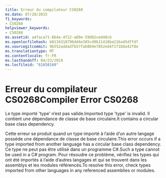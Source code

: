 ```yaml
---
title: Erreur du compilateur CS0268
ms.date: 07/20/2015
f1_keywords:
- CS0268
helpviewer_keywords:
- CS0268
ms.assetid: a4faca71-8b4a-4f22-a89e-59d92ced48cb
ms.openlocfilehash: b0134318796dd4e385c49b11418be216a45dffdf
ms.sourcegitcommit: 9b552addadfb57fab0b9e7852ed4f1f1b8a42f8e
ms.translationtype: MT
ms.contentlocale: fr-FR
ms.lasthandoff: 04/23/2019
ms.locfileid: "61658160"
---
```

# <a name="compiler-error-cs0268"></a><span data-ttu-id="82c5b-102">Erreur du compilateur CS0268</span><span class="sxs-lookup"><span data-stu-id="82c5b-102">Compiler Error CS0268</span></span>
<span data-ttu-id="82c5b-103">Le type importé 'type' n’est pas valide.</span><span class="sxs-lookup"><span data-stu-id="82c5b-103">Imported type 'type' is invalid.</span></span> <span data-ttu-id="82c5b-104">Il contient une dépendance de classe de base circulaire.</span><span class="sxs-lookup"><span data-stu-id="82c5b-104">It contains a circular base class dependency.</span></span>  
  
 <span data-ttu-id="82c5b-105">Cette erreur se produit quand un type importé à l’aide d’un autre langage possède une dépendance de classe de base circulaire.</span><span class="sxs-lookup"><span data-stu-id="82c5b-105">This error occurs if a type imported from another language has a circular base class dependency.</span></span> <span data-ttu-id="82c5b-106">Ce type ne peut pas être utilisé dans un programme C#.</span><span class="sxs-lookup"><span data-stu-id="82c5b-106">Such a type cannot be used in a C# program.</span></span> <span data-ttu-id="82c5b-107">Pour résoudre ce problème, vérifiez les types qui ont été importés à l’aide d’autres langages et qui se trouvent dans les assemblys et les modules référencés.</span><span class="sxs-lookup"><span data-stu-id="82c5b-107">To resolve this error, check types imported from other languages in any referenced assemblies or modules.</span></span>
